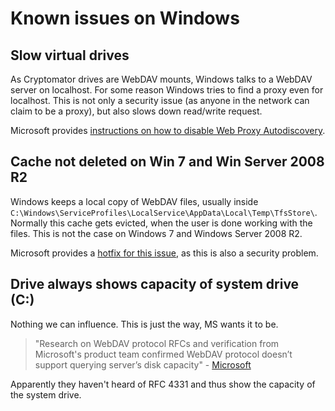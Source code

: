 # Known issues on Windows

## Slow virtual drives
As Cryptomator drives are WebDAV mounts, Windows talks to a WebDAV server on localhost. For some reason Windows tries to find a proxy even for localhost. This is not only a security issue (as anyone in the network can claim to be a proxy), but also slows down read/write request.

Microsoft provides [instructions on how to disable Web Proxy Autodiscovery](https://support.microsoft.com/en-us/kb/2445570).

## Cache not deleted on Win 7 and Win Server 2008 R2
Windows keeps a local copy of WebDAV files, usually inside `C:\Windows\ServiceProfiles\LocalService\AppData\Local\Temp\TfsStore\`. Normally this cache gets evicted, when the user is done working with the files. This is not the case on Windows 7 and Windows Server 2008 R2.

Microsoft provides a [hotfix for this issue](https://support.microsoft.com/en-us/kb/2790804), as this is also a security problem.

## Drive always shows capacity of system drive (C:)
Nothing we can influence. This is just the way, MS wants it to be.

> "Research on WebDAV protocol RFCs and verification from Microsoft's product team confirmed WebDAV protocol doesn’t support querying server’s disk capacity" - [Microsoft](https://support.microsoft.com/en-us/kb/2386902)

Apparently they haven't heard of RFC 4331 and thus show the capacity of the system drive.